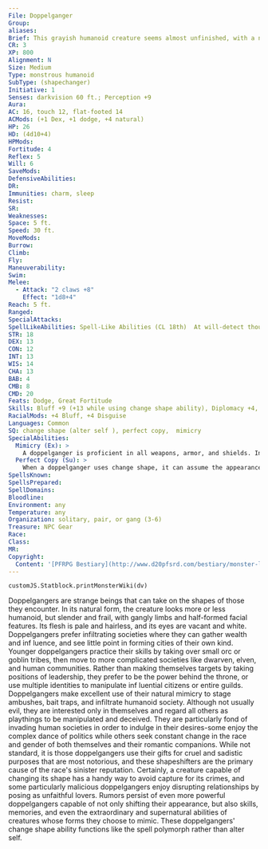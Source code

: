 ```yaml
---
File: Doppelganger
Group: 
aliases: 
Brief: This grayish humanoid creature seems almost unfinished, with a narrow head, gaunt limbs, and a sinister, noseless face.
CR: 3
XP: 800
Alignment: N
Size: Medium
Type: monstrous humanoid
SubType: (shapechanger)
Initiative: 1
Senses: darkvision 60 ft.; Perception +9
Aura: 
AC: 16, touch 12, flat-footed 14
ACMods: (+1 Dex, +1 dodge, +4 natural)
HP: 26
HD: (4d10+4)
HPMods: 
Fortitude: 4
Reflex: 5
Will: 6
SaveMods: 
DefensiveAbilities: 
DR: 
Immunities: charm, sleep
Resist: 
SR: 
Weaknesses: 
Space: 5 ft.
Speed: 30 ft.
MoveMods: 
Burrow: 
Climb: 
Fly: 
Maneuverability: 
Swim: 
Melee: 
  - Attack: "2 claws +8"
    Effect: "1d8+4"
Reach: 5 ft.
Ranged: 
SpecialAttacks: 
SpellLikeAbilities: Spell-Like Abilities (CL 18th)  At will-detect thoughts (DC 13)
STR: 18
DEX: 13
CON: 12
INT: 13
WIS: 14
CHA: 13
BAB: 4
CMB: 8
CMD: 20
Feats: Dodge, Great Fortitude
Skills: Bluff +9 (+13 while using change shape ability), Diplomacy +4, Disguise +9 (+29 while using change shape ability), Perception +9, Sense Motive +6, Stealth +5
RacialMods: +4 Bluff, +4 Disguise
Languages: Common
SQ: change shape (alter self ), perfect copy,  mimicry
SpecialAbilities:
  Mimicry (Ex): >
    A doppelganger is proficient in all weapons, armor, and shields. In addition, a doppelganger can use any spell trigger or spell completion item as if the spells were on its spell list.  Its caster level is equal to its racial Hit Dice.
  Perfect Copy (Su): >
    When a doppelganger uses change shape, it can assume the appearance of specific individuals.
SpellsKnown: 
SpellsPrepared: 
SpellDomains: 
Bloodline: 
Environment: any
Temperature: any
Organization: solitary, pair, or gang (3-6)
Treasure: NPC Gear
Race: 
Class: 
MR: 
Copyright:
  Content: '[PFRPG Bestiary](http://www.d20pfsrd.com/bestiary/monster-listings/monstrous-humanoids/doppelganger)'
---
```

```dataviewjs
customJS.Statblock.printMonsterWiki(dv)
```
Doppelgangers are strange beings that can take on the shapes of those they encounter. In its natural form, the creature looks more or less humanoid, but slender and frail, with gangly limbs and half-formed facial features. Its flesh is pale and hairless, and its eyes are vacant and white.  Doppelgangers prefer infiltrating societies where they can gather wealth and inf luence, and see little point in forming cities of their own kind. Younger doppelgangers practice their skills by taking over small orc or goblin tribes, then move to more complicated societies like dwarven, elven, and human communities. Rather than making themselves targets by taking positions of leadership, they prefer to be the power behind the throne, or use multiple identities to manipulate inf luential citizens or entire guilds.  Doppelgangers make excellent use of their natural mimicry to stage ambushes, bait traps, and infiltrate humanoid society. Although not usually evil, they are interested only in themselves and regard all others as playthings to be manipulated and deceived. They are particularly fond of invading human societies in order to indulge in their desires-some enjoy the complex dance of politics while others seek constant change in the race and gender of both themselves and their romantic companions.  While not standard, it is those doppelgangers use their gifts for cruel and sadistic purposes that are most notorious, and these shapeshifters are the primary cause of the race's sinister reputation. Certainly, a creature capable of changing its shape has a handy way to avoid capture for its crimes, and some particularly malicious doppelgangers enjoy disrupting relationships by posing as unfaithful lovers.  Rumors persist of even more powerful doppelgangers capable of not only shifting their appearance, but also skills, memories, and even the extraordinary and supernatural abilities of creatures whose forms they choose to mimic.  These doppelgangers' change shape ability functions like the spell polymorph rather than alter self.
